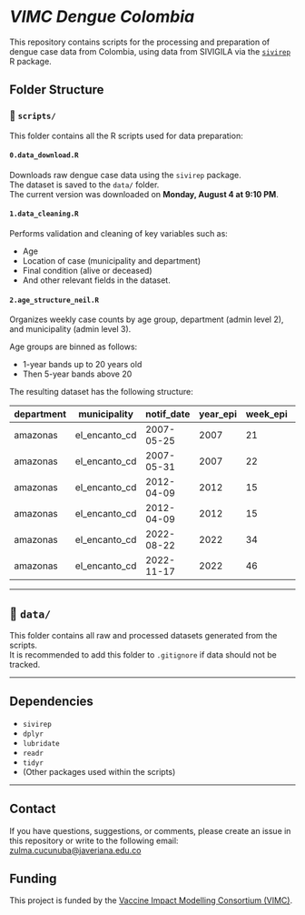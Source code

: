 # _VIMC Dengue Colombia_

This repository contains scripts for the processing and preparation of dengue case data from Colombia, using data from SIVIGILA via the [`sivirep`](https://epiverse-trace.github.io/sivirep/) R package.

## Folder Structure

### 📁 `scripts/`
This folder contains all the R scripts used for data preparation:

#### `0.data_download.R`
Downloads raw dengue case data using the `sivirep` package.  
The dataset is saved to the `data/` folder.  
The current version was downloaded on **Monday, August 4 at 9:10 PM**.

#### `1.data_cleaning.R`
Performs validation and cleaning of key variables such as:
- Age
- Location of case (municipality and department)
- Final condition (alive or deceased)
- And other relevant fields in the dataset.

#### `2.age_structure_neil.R`
Organizes weekly case counts by age group, department (admin level 2), and municipality (admin level 3).

Age groups are binned as follows:
- 1-year bands up to 20 years old
- Then 5-year bands above 20

The resulting dataset has the following structure:

| department | municipality    | notif_date | year_epi | week_epi | age_group | cases |
|------------|------------------|------------|----------|----------|-----------|--------|
| amazonas   | el_encanto_cd    | 2007-05-25 | 2007     | 21       | 19        | 1      |
| amazonas   | el_encanto_cd    | 2007-05-31 | 2007     | 22       | 21-25     | 1      |
| amazonas   | el_encanto_cd    | 2012-04-09 | 2012     | 15       | 19        | 1      |
| amazonas   | el_encanto_cd    | 2012-04-09 | 2012     | 15       | 20        | 1      |
| amazonas   | el_encanto_cd    | 2022-08-22 | 2022     | 34       | 7         | 1      |
| amazonas   | el_encanto_cd    | 2022-11-17 | 2022     | 46       | 41-45     | 1      |

---

## 📁 `data/`
This folder contains all raw and processed datasets generated from the scripts.  
It is recommended to add this folder to `.gitignore` if data should not be tracked.

---

## Dependencies

- `sivirep`
- `dplyr`
- `lubridate`
- `readr`
- `tidyr`
- (Other packages used within the scripts)

---

## Contact

If you have questions, suggestions, or comments, please create an issue in this repository or write to the following email: zulma.cucunuba@javeriana.edu.co

## Funding

This project is funded by the [Vaccine Impact Modelling Consortium (VIMC)](https://www.vaccineimpact.org/).
